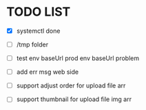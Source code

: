 
# TODO LIST
* [x] systemctl done
* [ ] /tmp folder 
* [ ] test env baseUrl  prod env baseUrl problem
* [ ] add err msg web side
* [ ] support adjust order for upload file arr
* [ ] support thumbnail for upload file img arr

